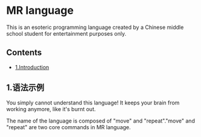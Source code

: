 # MR language

This is an esoteric programming language created by a Chinese middle school student for entertainment purposes only.

## Contents

* [1.Introduction](#)



<h2 id="1">1.语法示例</h2>

You simply cannot understand this language!
It keeps your brain from working anymore, like it's burnt out.

The name of the language is composed of "move" and "repeat"."move" and "repeat" are two core commands in MR language.
